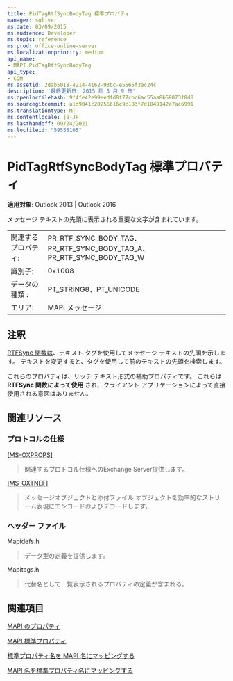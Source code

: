 ```yaml
---
title: PidTagRtfSyncBodyTag 標準プロパティ
manager: soliver
ms.date: 03/09/2015
ms.audience: Developer
ms.topic: reference
ms.prod: office-online-server
ms.localizationpriority: medium
api_name:
- MAPI.PidTagRtfSyncBodyTag
api_type:
- COM
ms.assetid: 2dab5018-4214-4162-93bc-e5565f3ac24c
description: '最終更新日: 2015 年 3 月 9 日'
ms.openlocfilehash: 9f4fe42e99eedfd8f77cbc6ac55aa8b59873f8d8
ms.sourcegitcommit: a1d9041c20256616c9c183f7d1049142a7ac6991
ms.translationtype: MT
ms.contentlocale: ja-JP
ms.lasthandoff: 09/24/2021
ms.locfileid: "59555105"
---
```

# <a name="pidtagrtfsyncbodytag-canonical-property"></a>PidTagRtfSyncBodyTag 標準プロパティ

  
  
**適用対象**: Outlook 2013 | Outlook 2016 
  
メッセージ テキストの先頭に表示される重要な文字が含まれています。
  
|||
|:-----|:-----|
|関連するプロパティ:  <br/> |PR_RTF_SYNC_BODY_TAG、PR_RTF_SYNC_BODY_TAG_A、PR_RTF_SYNC_BODY_TAG_W  <br/> |
|識別子:  <br/> |0x1008  <br/> |
|データの種類 :   <br/> |PT_STRING8、PT_UNICODE  <br/> |
|エリア:  <br/> |MAPI メッセージ  <br/> |
   
## <a name="remarks"></a>注釈

[RTFSync 関数は](rtfsync.md)、テキスト タグを使用してメッセージ テキストの先頭を示します。 テキストを変更すると、タグを使用して前のテキストの先頭を検索します。 
  
これらのプロパティは、リッチ テキスト形式の補助プロパティです。 これらは **RTFSync 関数によって使用** され、クライアント アプリケーションによって直接使用される意図はありません。 
  
## <a name="related-resources"></a>関連リソース

### <a name="protocol-specifications"></a>プロトコルの仕様

[[MS-OXPROPS]](https://msdn.microsoft.com/library/f6ab1613-aefe-447d-a49c-18217230b148%28Office.15%29.aspx)
  
> 関連するプロトコル仕様へのExchange Server提供します。
    
[[MS-OXTNEF]](https://msdn.microsoft.com/library/1f0544d7-30b7-4194-b58f-adc82f3763bb%28Office.15%29.aspx)
  
> メッセージオブジェクトと添付ファイル オブジェクトを効率的なストリーム表現にエンコードおよびデコードします。
    
### <a name="header-files"></a>ヘッダー ファイル

Mapidefs.h
  
> データ型の定義を提供します。
    
Mapitags.h
  
> 代替名として一覧表示されるプロパティの定義が含まれる。
    
## <a name="see-also"></a>関連項目



[MAPI のプロパティ](mapi-properties.md)
  
[MAPI 標準プロパティ](mapi-canonical-properties.md)
  
[標準プロパティ名を MAPI 名にマッピングする](mapping-canonical-property-names-to-mapi-names.md)
  
[MAPI 名を標準プロパティ名にマッピングする](mapping-mapi-names-to-canonical-property-names.md)

